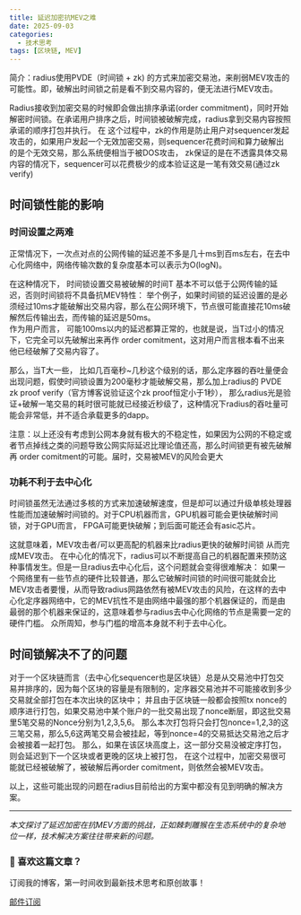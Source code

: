 ```yaml
---
title: 延迟加密抗MEV之难
date: 2025-09-03
categories: 
  - 技术思考
tags: [区块链, MEV]
---
```


简介：radius使用PVDE（时间锁 + zk) 的方式来加密交易池，来削弱MEV攻击的可能性。即，破解出时间锁之前是看不到交易内容的，便无法进行MEV攻击。

Radius接收到加密交易的时候即会做出排序承诺(order commitment)，同时开始解密时间锁。在承诺用户排序之后，时间锁被破解完成，radius拿到交易内容按照承诺的顺序打包并执行。
  在 这个过程中，zk的作用是防止用户对sequencer发起攻击的，如果用户发起一个无效加密交易，则sequencer花费时间和算力破解出的是个无效交易，那么系统便相当于被DOS攻击， zk保证的是在不透露具体交易内容的情况下，sequencer可以花费极少的成本验证这是一笔有效交易(通过zk verify)
## 时间锁性能的影响
### 时间设置之两难
正常情况下，一次点对点的公网传输的延迟差不多是几十ms到百ms左右，在去中心化网络中，网络传输次数的复杂度基本可以表示为O(logN)。 

在这种情况下， 时间锁设置交易被破解的时间T 基本不可以低于公网传输的延迟，否则时间锁将不具备抗MEV特性：
举个例子，如果时间锁的延迟设置的是必须经过10ms才能破解出交易内容，那么在公网环境下，节点很可能直接花10ms破解然后传输出去，而传输的延迟是50ms。     
作为用户而言， 可能100ms以内的延迟都算正常的，也就是说，当T过小的情况下，它完全可以先破解出来再作 order comitment，这对用户而言根本看不出来他已经破解了交易内容了。

那么，当T大一些， 比如几百毫秒~几秒这个级别的话，那么定序器的吞吐量便会出现问题，假使时间锁设置为200毫秒才能破解交易，那么加上radius的 PVDE zk proof verify（官方博客说验证这个zk proof恒定小于1秒）， 那么radius光是验证+破解一笔交易的耗时很可能就已经接近秒级了，这种情况下radius的吞吐量可能会非常低，并不适合承载更多的dapp。

注意：以上还没有考虑到公网本身就有极大的不稳定性，如果因为公网的不稳定或者节点掉线之类的问题导致公网实际延迟比理论值还高，那么时间锁更有被先破解再 order comitment的可能。届时，交易被MEV的风险会更大

### 功耗不利于去中心化
时间锁虽然无法通过多核的方式来加速破解速度，但是却可以通过升级单核处理器性能而加速破解时间锁的。对于CPU机器而言，GPU机器可能会更快破解时间锁，对于GPU而言， FPGA可能更快破解；到后面可能还会有asic芯片。 
  
这就意味着，MEV攻击者/可以更高配的机器来比radius更快的破解时间锁 从而完成MEV攻击。 在中心化的情况下，radius可以不断提高自己的机器配置来预防这种事情发生。但是一旦radius去中心化后，这个问题就会变得很难解决：
如果一个网络里有一些节点的硬件比较普通，那么它破解时间锁的时间很可能就会比MEV攻击者要慢，从而导致radius网路依然有被MEV攻击的风险，在这样的去中心化定序器网络中，它的MEV抗性不是由网络中最强的那个机器保证的，而是由最弱的那个机器来保证的，这意味着参与radius去中心化网络的节点是需要一定的硬件门槛。 众所周知，参与门槛的增高本身就不利于去中心化。

## 时间锁解决不了的问题
对于一个区块链而言（去中心化sequencer也是区块链）总是从交易池中打包交易并排序的，因为每个区块的容量是有限制的，定序器交易池并不可能接收到多少交易就全部打包在本次出块的区块中； 并且由于区块链一般都会按照tx nonce的顺序进行打包，如果交易池中某个账户的一批交易出现了nonce断层，即这批交易里5笔交易的Nonce分别为1,2,3,5,6。 那么本次打包将只会打包nonce=1,2,3的这三笔交易，那么5,6这两笔交易会被挂起，等到nonce=4的交易抵达交易池之后才会被接着一起打包。 
那么，如果在该区块高度上，这一部分交易没被定序打包，则会延迟到下一个区块或者更晚的区块上被打包， 在这个过程中，加密交易很可能就已经被破解了，被破解后再order comitment，则依然会被MEV攻击。


以上，这些可能出现的问题在radius目前给出的方案中都没有见到明确的解决方案。

---

*本文探讨了延迟加密在抗MEV方面的挑战，正如棘刺雕猴在生态系统中的复杂地位一样，技术解决方案往往带来新的问题。*

<div class="subscribe-prompt">
  <h3>📧 喜欢这篇文章？</h3>
  <p>订阅我的博客，第一时间收到最新技术思考和原创故事！</p>
  <a href="/subscribe/" class="subscribe-link">
    <i class="fas fa-envelope subscribe-icon"></i>邮件订阅
  </a>
</div>
